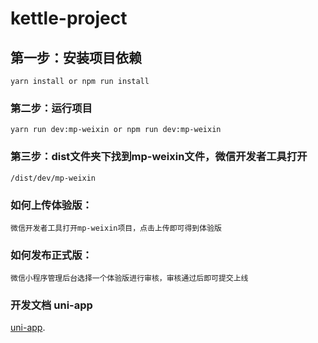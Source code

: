 # kettle-project

## 第一步：安装项目依赖
```
yarn install or npm run install
```

### 第二步：运行项目
```
yarn run dev:mp-weixin or npm run dev:mp-weixin
```

### 第三步：dist文件夹下找到mp-weixin文件，微信开发者工具打开
```
/dist/dev/mp-weixin
```

### 如何上传体验版：
```
微信开发者工具打开mp-weixin项目，点击上传即可得到体验版
```

### 如何发布正式版：
```
微信小程序管理后台选择一个体验版进行审核，审核通过后即可提交上线
```

### 开发文档 uni-app
[uni-app](https://uniapp.dcloud.io/README).
